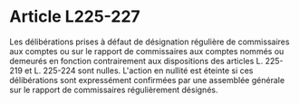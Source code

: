 # Article L225-227

Les délibérations prises à défaut de désignation régulière de commissaires aux comptes ou sur le rapport de commissaires aux comptes nommés ou demeurés en fonction contrairement aux dispositions des articles L. 225-219 et L. 225-224 sont nulles. L'action en nullité est éteinte si ces délibérations sont expressément confirmées par une assemblée générale sur le rapport de commissaires régulièrement désignés.